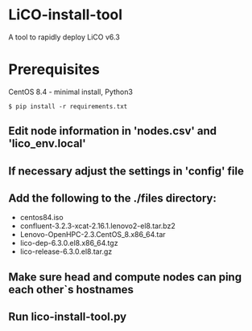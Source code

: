 # LiCO-install-tool
A tool to rapidly deploy LiCO v6.3

# Prerequisites
CentOS 8.4 - minimal install, Python3

`$ pip install -r requirements.txt`

## Edit node information in 'nodes.csv' and 'lico_env.local'
## If necessary adjust the settings in 'config' file

## Add the following to the ./files directory:

- centos84.iso
- confluent-3.2.3-xcat-2.16.1.lenovo2-el8.tar.bz2
- Lenovo-OpenHPC-2.3.CentOS_8.x86_64.tar
- lico-dep-6.3.0.el8.x86_64.tgz
- lico-release-6.3.0.el8.tar.gz

## Make sure head and compute nodes can ping each other`s hostnames

## Run lico-install-tool.py

